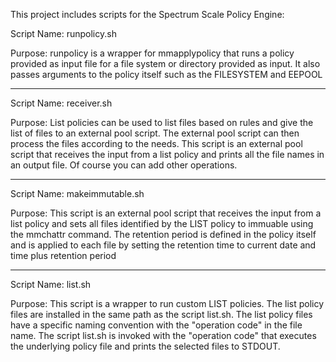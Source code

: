 This project includes scripts for the Spectrum Scale Policy Engine:

Script Name: runpolicy.sh

Purpose: runpolicy is a wrapper for mmapplypolicy that runs a policy provided as 
input file for a file system or directory provided as input. It also passes 
arguments to the policy itself such as the FILESYSTEM and EEPOOL

------------------------

Script Name: receiver.sh

Purpose: List policies can be used to list files based on rules and give the 
list of files to an external pool script. The external pool script can then
process the files according to the needs. This script is an external pool script
that receives the input from a list policy and prints all the file names in an 
output file. Of course you can add other operations.

------------------------

Script Name: makeimmutable.sh

Purpose: This script is an external pool script that receives the input from a 
list policy and sets all files identified by the LIST policy to immuable using 
the mmchattr command. The retention period is defined in the policy itself and 
is applied to each file by setting the retention time to current date and time 
plus retention period

------------------------

Script Name: list.sh

Purpose: This script is a wrapper to run custom LIST policies. The list 
policy files are installed in the same path as the script list.sh. The list 
policy files have a specific naming convention with the "operation code" 
in the file name. The script list.sh is invoked with the "operation code"
that executes the underlying policy file and prints the selected files to 
STDOUT.

